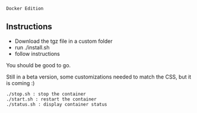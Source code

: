 ```
Docker Edition
```

## Instructions

- Download the tgz file in a custom folder
- run ./install.sh
- follow instructions

You should be good to go.

Still in a beta version, some customizations needed to match the CSS, but it is coming :)

```
./stop.sh : stop the container
./start.sh : restart the container
./status.sh : display container status
```

